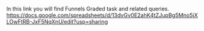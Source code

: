 
In this link you will find Funnels Graded task and related queries. https://docs.google.com/spreadsheets/d/13dvGv0E2ahK4tZJupBg5Mno5jXLOwFtRB-JxF5NqXnU/edit?usp=sharing
